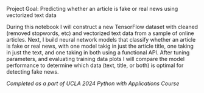 Project Goal: Predicting whether an article is fake or real news using vectorized text data

During this notebook I will construct a new TensorFlow dataset with cleaned (removed stopwords, etc) and vectorized text data from a sample of online articles. Next, I build neural network models that classify whether an article is fake or real news, with one model takig in just the article title, one taking in just the text, and one taking in both using a functional API. After tuning parameters, and evaluating training data plots I will compare the model performance to determine which data (text, title, or both) is optimal for detecting fake news.

_Completed as a part of UCLA 2024 Python with Applications Course_
